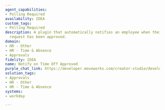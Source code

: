 ```yaml
---
agent_capabilities:
- Polling Required
availability: IDEA
custom_tags:
- Polling Required
description: A plugin that automatically notifies an employee when their time off
  request has been approved.
domain:
- HR - Other
- HR - Time & Absence
- Approvals
fidelity: IDEA
name: Notify on Time Off Approved
purple_chat_link: https://developer.moveworks.com/creator-studio/developer-tools/purple-chat/?conversation=%7B%22startTimestamp%22%3A%2211%3A43+AM%22%2C%22messages%22%3A%5B%7B%22role%22%3A%22assistant%22%2C%22parts%22%3A%5B%7B%22richText%22%3A%22Good+news%21+Gwen%2C+your+manager%2C+has+approved+your+time+off+request+for+July+20th+to+July+24th.+Enjoy+your+break%21+%F0%9F%98%8A%22%7D%5D%7D%5D%7D
solution_tags:
- Approvals
- HR - Other
- HR - Time & Absence
systems:
- workday

---
```


